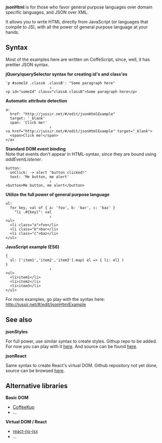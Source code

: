 **jsonHtml** is for those who favor general purpose languages over domain specific languages, and JSON over XML.

It allows you to write HTML directly from JavaScript (or languages that compile to JS), with all the power of
general purpose language at your hands.


## Syntax

Most of the examples here are written on CoffeScript, since, well, it has prettier JSON syntax.

**jQuery/querySelector syntax for creating id's and class'es**

    'p #someId .classA .classB': "Some paragraph here"
                        ↓
    <p id="someId" class="classA classB">Some paragraph here</p>

**Automatic attribute detection**

    a:
      href: "http://jussir.net/#/edit/jsonHtmlExample"
      target: '_blank'
      span: 'Click me!'
                        ↓
    <a href="http://jussir.net/#/edit/jsonHtmlExample" target="_blank">
      <span>Click me!</span>
    </a>

**Standard DOM event binding**<br/>
Note that events don't appear in HTML-syntax, since they are bound using *addEventListener*.

    button:
      onClick: -> alert "button clicked!"
      text: 'Me button, me alert'
                        ↓
    <button>Me button, me alert</button>
    
**Utilize the full power of general purpose language**

    ul:
      for key, val of { a: 'foo', b: 'bar', c: 'baz' }
        "li .#{key}": val
                        ↓
    <ul>
      <li class="a">foo</li>
      <li class="b">bar</li>
      <li class="c">baz</li>
    </ul>

**JavaScript example (ES6)**

    {
      ul: ['item1','item2','item3'].map( el => { li: el} )
    }
                        ↓
    <ul>
      <li>item1</li>
      <li>item2</li>
      <li>item3</li>
    </ul>
    
For more examples, go play with the syntax here: http://jussir.net/#/edit/jsonHtmlExample


## See also

**jsonStyles**

For full power, use similar syntax to create styles. Githup repo to be added.
For now you can play with it [here](http://jussir.net/#/edit/jsonHtmlStyleExample).
And source can be found [here](http://jussir.net/#/edit/coffee_styles).

**jsonReact**

Same syntax to create React's virtual DOM. Github repository not yet done, source
can be browsed [here](http://jussir.net/#/edit/react_from_obj).


## Alternative libraries

**Basic DOM**

- [CoffeeKup](http://coffeekup.org/)
- ...

**Virtual DOM / React**

- [react-no-jsx](https://github.com/jussi-kalliokoski/react-no-jsx)
- ...

